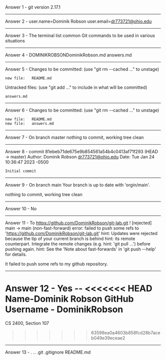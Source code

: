 Answer 1 - git version 2.17.1

--------------------------------------------------------------------------------------------
Answer 2 - user.name=Dominik Robson
	user.email=dr773721@ohio.edu

-----------------------------------------------------------------------------------------------

Answer 3 - The terminal list common Git commands to be used in various situations

-----------------------------------------------------------------------------------------------

Answer 4 - 	DOMINIKROBSONDominikRobson.md
	answers.md

------------------------------------------------------------------------------------------------

Answer 5 - Changes to be committed:
  (use "git rm --cached <file>..." to unstage)

	new file:   README.md

Untracked files:
  (use "git add <file>..." to include in what will be committed)

	answers.md

--------------------------------------------------------------------------------------------------------

Answer 6 - Changes to be committed:
  (use "git rm --cached <file>..." to unstage)

	new file:   README.md
	new file:   answers.md

------------------------------------------------------------------------------------------------

Answer 7 - On branch master
nothing to commit, working tree clean

---------------------------------------------------------------------------------------------------

Answer 8 - commit 81ebeb71de675e9b854561a54b4c0413af71f293 (HEAD -> master)
	Author: Dominik Robson <dr773721@ohio.edu>
	Date:   Tue Jan 24 10:36:47 2023 -0500

    Initial commit

--------------------------------------------------------------------------------------------

Answer 9 - On branch main
Your branch is up to date with 'orgin/main'.

nothing to commit, working tree clean

-----------------------------------------------------------------------------------------

Answer 10 - No 

----------------------------------------------------------------------------------------------

Answer 11 - To https://github.com/DominikRobson/git-lab.git
 ! [rejected]        main -> main (non-fast-forward)
error: failed to push some refs to 'https://github.com/DominikRobson/git-lab.git'
hint: Updates were rejected because the tip of your current branch is behind
hint: its remote counterpart. Integrate the remote changes (e.g.
hint: 'git pull ...') before pushing again.
hint: See the 'Note about fast-forwards' in 'git push --help' for details.

It failed to push some refs to my github repository. 

--------------------------------------------------------------------------------------------------

Answer 12 - Yes -- <<<<<<< HEAD
Name-Dominik Robson
GitHub Username - DominikRobson
=======
CS 2400, Section 107
>>>>>>> 63598ea0a4603b858fcd28b7aceb049e39eceae2

----------------------------------------------------------------------------------------------

Answer 13 - .  ..  .git  .gitignore  README.md

